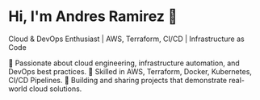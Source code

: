 # Hi, I'm Andres Ramirez 👋
Cloud & DevOps Enthusiast | AWS, Terraform, CI/CD | Infrastructure as Code

🔹 Passionate about cloud engineering, infrastructure automation, and DevOps best practices.
🔹 Skilled in AWS, Terraform, Docker, Kubernetes, CI/CD Pipelines.
🔹 Building and sharing projects that demonstrate real-world cloud solutions.

